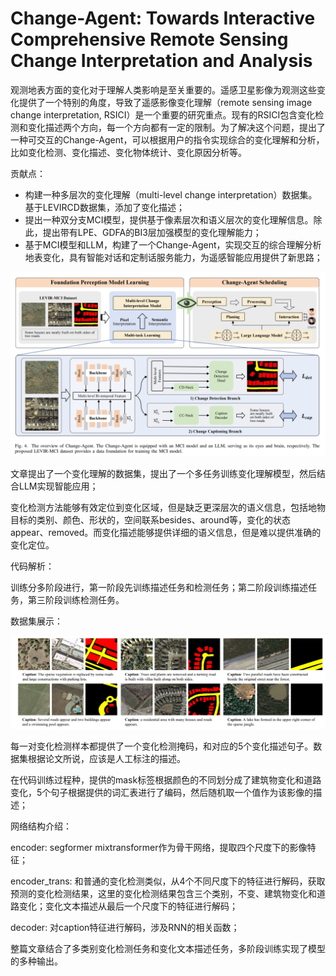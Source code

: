 # Change-Agent: Towards Interactive Comprehensive Remote Sensing Change Interpretation and Analysis

观测地表方面的变化对于理解人类影响是至关重要的。遥感卫星影像为观测这些变化提供了一个特别的角度，导致了遥感影像变化理解（remote sensing image change interpretation, RSICI）是一个重要的研究重点。现有的RSICI包含变化检测和变化描述两个方向，每一个方向都有一定的限制。为了解决这个问题，提出了一种可交互的Change-Agent，可以根据用户的指令实现综合的变化理解和分析，比如变化检测、变化描述、变化物体统计、变化原因分析等。

贡献点：

* 构建一种多层次的变化理解（multi-level change interpretation）数据集。基于LEVIRCD数据集，添加了变化描述；
* 提出一种双分支MCI模型，提供基于像素层次和语义层次的变化理解信息。除此，提出带有LPE、GDFA的BI3层加强模型的变化理解能力；
* 基于MCI模型和LLM，构建了一个Change-Agent，实现交互的综合理解分析地表变化，具有智能对话和定制话服务能力，为遥感智能应用提供了新思路；

![network](figures/截屏2024-04-30%2016.17.59.png)

文章提出了一个变化理解的数据集，提出了一个多任务训练变化理解模型，然后结合LLM实现智能应用；

变化检测方法能够有效定位到变化区域，但是缺乏更深层次的语义信息，包括地物目标的类别、颜色、形状的，空间联系besides、around等，变化的状态appear、removed。而变化描述能够提供详细的语义信息，但是难以提供准确的变化定位。

代码解析：

训练分多阶段进行，第一阶段先训练描述任务和检测任务；第二阶段训练描述任务，第三阶段训练检测任务。

数据集展示：

![dataset samples](figures/Snipaste_2025-01-06_21-59-53.png)

每一对变化检测样本都提供了一个变化检测掩码，和对应的5个变化描述句子。数据集根据论文所说，应该是人工标注的描述。

在代码训练过程种，提供的mask标签根据颜色的不同划分成了建筑物变化和道路变化，5个句子根据提供的词汇表进行了编码，然后随机取一个值作为该影像的描述；

网络结构介绍：

encoder: segformer mixtransformer作为骨干网络，提取四个尺度下的影像特征；

encoder_trans: 和普通的变化检测类似，从4个不同尺度下的特征进行解码，获取预测的变化检测结果，这里的变化检测结果包含三个类别，不变、建筑物变化和道路变化；变化文本描述从最后一个尺度下的特征进行解码；

decoder: 对caption特征进行解码，涉及RNN的相关函数；

整篇文章结合了多类别变化检测任务和变化文本描述任务，多阶段训练实现了模型的多种输出。
